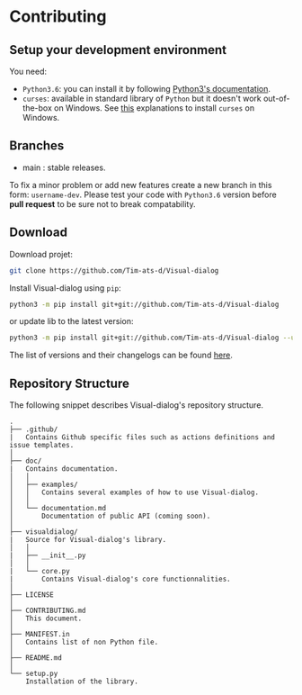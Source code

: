 
# Contributing

## Setup your development environment

You need:
* `Python3.6`: you can install it by following [Python3's documentation](https://www.python.org/downloads/).
* `curses`: available in standard library of `Python` but it doesn't work out-of-the-box on Windows. See [this](https://www.devdungeon.com/content/curses-windows-python) explanations to install `curses` on Windows.

## Branches

* main : stable releases.

To fix a minor problem or add new features create a new branch in this form: `username-dev`.
Please test your code with `Python3.6` version before **pull request** to be sure not to break compatability.

## Download

Download projet:
```bash
git clone https://github.com/Tim-ats-d/Visual-dialog
```

Install Visual-dialog using `pip`:
```bash
python3 -m pip install git+git://github.com/Tim-ats-d/Visual-dialog
```
or update lib to the latest version:
```bash
python3 -m pip install git+git://github.com/Tim-ats-d/Visual-dialog --upgrade
```
The list of versions and their changelogs can be found [here](https://github.com/Tim-ats-d/Visual-dialog/releases/).

## Repository Structure

The following snippet describes Visual-dialog's repository structure.

```text
.
├── .github/
|   Contains Github specific files such as actions definitions and issue templates.
│
├── doc/
|   Contains documentation.
│   │
│   ├── examples/
│   │   Contains several examples of how to use Visual-dialog.
│   │
│   └── documentation.md
│       Documentation of public API (coming soon).
│
├── visualdialog/
|   Source for Visual-dialog's library.
│   │
|   ├── __init__.py
│   │
|   └── core.py
|       Contains Visual-dialog's core functionnalities.
│
├── LICENSE
│
├── CONTRIBUTING.md
│   This document.
│
├── MANIFEST.in
│   Contains list of non Python file.
│
├── README.md
│
└── setup.py
    Installation of the library.
```
